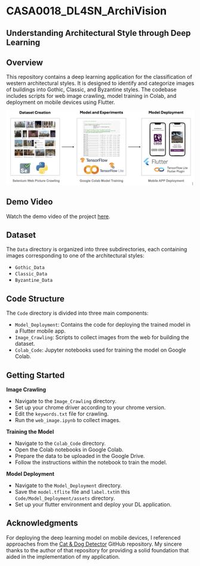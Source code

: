 # CASA0018_DL4SN_ArchiVision

## Understanding Architectural Style through Deep Learning

## Overview
This repository contains a deep learning application for the classification of western architectural styles. It is designed to identify and categorize images of buildings into Gothic, Classic, and Byzantine styles. The codebase includes scripts for web image crawling, model training in Colab, and deployment on mobile devices using Flutter.

<div align=center>
    <img src='./Report/src/pic3.png' width=900>
</div>

## Demo Video

Watch the demo video of the project [here](https://www.youtube.com/watch?v=lqC7MKKZYeo).



## Dataset
The `Data` directory is organized into three subdirectories, each containing images corresponding to one of the architectural styles:
- `Gothic_Data`
- `Classic_Data`
- `Byzantine_Data`

## Code Structure
The `Code` directory is divided into three main components:
- `Model_Deployment`: Contains the code for deploying the trained model in a Flutter mobile app.
- `Image_Crawling`: Scripts to collect images from the web for building the dataset.
- `Colab_Code`: Jupyter notebooks used for training the model on Google Colab.

## Getting Started

**Image Crawling**
- Navigate to the `Image_Crawling` directory.
- Set up your chrome driver according to your chrome version.
- Edit the `keywords.txt` file for crawling.
- Run the `web_image.ipynb` to collect images.
   
**Training the Model**
- Navigate to the `Colab_Code` directory.
- Open the Colab notebooks in Google Colab.
- Prepare the data to be uploaded in the Google Drive.
- Follow the instructions within the notebook to train the model.

**Model Deployment**
- Navigate to the `Model_Deployment` directory.
- Save the `model.tflite` file and `label.txt`in this `Code/Model_Deployment/assets` directory.
- Set up your flutter environment and deploy your DL application.

## Acknowledgments

For deploying the deep learning model on mobile devices, I referenced approaches from the [Cat & Dog Detector](https://github.com/benthemobileguy/cat_dog_detector) GitHub repository. My sincere thanks to the author of that repository for providing a solid foundation that aided in the implementation of my application.
